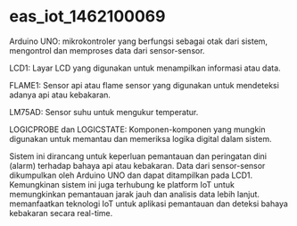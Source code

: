 # eas_iot_1462100069
Arduino UNO: mikrokontroler yang berfungsi sebagai otak dari sistem, mengontrol dan memproses data dari sensor-sensor.

LCD1: Layar LCD yang digunakan untuk menampilkan informasi atau data.

FLAME1: Sensor api atau flame sensor yang digunakan untuk mendeteksi adanya api atau kebakaran.

LM75AD: Sensor suhu untuk mengukur temperatur.

LOGICPROBE dan LOGICSTATE: Komponen-komponen yang mungkin digunakan untuk memantau dan memeriksa logika digital dalam sistem.

Sistem ini dirancang untuk keperluan pemantauan dan peringatan dini (alarm) terhadap bahaya api atau kebakaran. Data dari sensor-sensor dikumpulkan oleh Arduino UNO dan dapat ditampilkan pada LCD1. Kemungkinan sistem ini juga terhubung ke platform IoT untuk memungkinkan pemantauan jarak jauh dan analisis data lebih lanjut. memanfaatkan teknologi IoT untuk aplikasi pemantauan dan deteksi bahaya kebakaran secara real-time.
